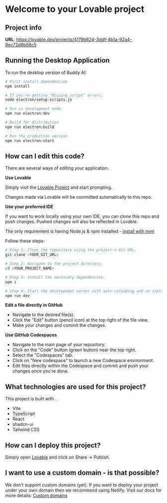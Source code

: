 
# Welcome to your Lovable project

## Project info

**URL**: https://lovable.dev/projects/4179b624-3ddf-4b1a-92a4-9ec72d6b58c5

## Running the Desktop Application

To run the desktop version of Buddy AI:

```bash
# First install dependencies
npm install

# If you're getting "Missing script" errors:
node electron/setup-scripts.js

# Run in development mode
npm run electron:dev

# Build for distribution
npm run electron:build

# Run the production version
npm run electron:start
```

## How can I edit this code?

There are several ways of editing your application.

**Use Lovable**

Simply visit the [Lovable Project](https://lovable.dev/projects/4179b624-3ddf-4b1a-92a4-9ec72d6b58c5) and start prompting.

Changes made via Lovable will be committed automatically to this repo.

**Use your preferred IDE**

If you want to work locally using your own IDE, you can clone this repo and push changes. Pushed changes will also be reflected in Lovable.

The only requirement is having Node.js & npm installed - [install with nvm](https://github.com/nvm-sh/nvm#installing-and-updating)

Follow these steps:

```sh
# Step 1: Clone the repository using the project's Git URL.
git clone <YOUR_GIT_URL>

# Step 2: Navigate to the project directory.
cd <YOUR_PROJECT_NAME>

# Step 3: Install the necessary dependencies.
npm i

# Step 4: Start the development server with auto-reloading and an instant preview.
npm run dev
```

**Edit a file directly in GitHub**

- Navigate to the desired file(s).
- Click the "Edit" button (pencil icon) at the top right of the file view.
- Make your changes and commit the changes.

**Use GitHub Codespaces**

- Navigate to the main page of your repository.
- Click on the "Code" button (green button) near the top right.
- Select the "Codespaces" tab.
- Click on "New codespace" to launch a new Codespace environment.
- Edit files directly within the Codespace and commit and push your changes once you're done.

## What technologies are used for this project?

This project is built with .

- Vite
- TypeScript
- React
- shadcn-ui
- Tailwind CSS

## How can I deploy this project?

Simply open [Lovable](https://lovable.dev/projects/4179b624-3ddf-4b1a-92a4-9ec72d6b58c5) and click on Share -> Publish.

## I want to use a custom domain - is that possible?

We don't support custom domains (yet). If you want to deploy your project under your own domain then we recommend using Netlify. Visit our docs for more details: [Custom domains](https://docs.lovable.dev/tips-tricks/custom-domain/)

